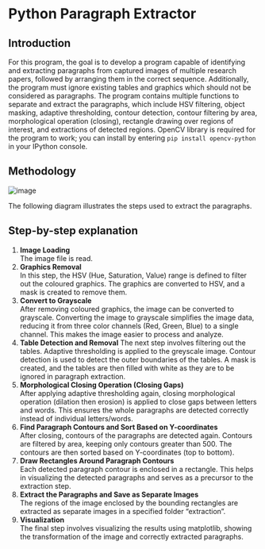 # Python Paragraph Extractor
## Introduction
For this program, the goal is to develop a program capable of identifying and extracting paragraphs from captured images of multiple research papers, followed by arranging them in the correct sequence. Additionally, the program must ignore existing tables and graphics which should not be considered as paragraphs. The program contains multiple functions to separate and extract the paragraphs, which include HSV filtering, object masking, adaptive thresholding, contour detection, contour filtering by area, morphological operation (closing), rectangle drawing over regions of interest, and extractions of detected regions. OpenCV library is required for the program to work; you can install by entering `pip install opencv-python` in your IPython console.

## Methodology
 ![image](https://github.com/user-attachments/assets/f959bb9b-9607-40b8-b50e-795bfe7d92bf)

The following diagram illustrates the steps used to extract the paragraphs. 

## Step-by-step explanation
1)	**Image Loading**  
The image file is read.  
2)	**Graphics Removal**  
In this step, the HSV (Hue, Saturation, Value) range is defined to filter out the coloured graphics. The graphics are converted to HSV, and a mask is created to remove them.   
3)	**Convert to Grayscale**  
After removing coloured graphics, the image can be converted to grayscale. Converting the image to grayscale simplifies the image data, reducing it from three color channels (Red, Green, Blue) to a single channel. This makes the image easier to process and analyze.  
4)	**Table Detection and Removal**
The next step involves filtering out the tables. Adaptive thresholding is applied to the greyscale image. Contour detection is used to detect the outer boundaries of the tables. A mask is created, and the tables are then filled with white as they are to be ignored in paragraph extraction.  
5)	**Morphological Closing Operation (Closing Gaps)**  
After applying adaptive thresholding again, closing morphological operation (dilation then erosion) is applied to close gaps between letters and words. This ensures the whole paragraphs are detected correctly instead of individual letters/words.  
6)	**Find Paragraph Contours and Sort Based on Y-coordinates**  
After closing, contours of the paragraphs are detected again. Contours are filtered by area, keeping only contours greater than 500. The contours are then sorted based on Y-coordinates (top to bottom).   
7)	**Draw Rectangles Around Paragraph Contours**  
Each detected paragraph contour is enclosed in a rectangle. This helps in visualizing the detected paragraphs and serves as a precursor to the extraction step.  
8)	**Extract the Paragraphs and Save as Separate Images**  
The regions of the image enclosed by the bounding rectangles are extracted as separate images in a specified folder “extraction”.  
9)	**Visualization**  
The final step involves visualizing the results using matplotlib, showing the transformation of the image and correctly extracted paragraphs.

